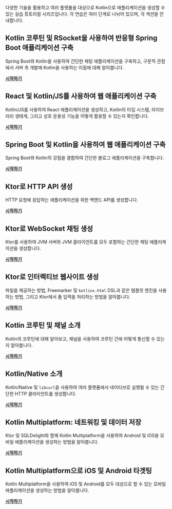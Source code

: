 [//]: # (title: Kotlin 실습)

다양한 기술을 활용하고 여러 플랫폼을 대상으로 Kotlin으로 애플리케이션을 생성할 수 있는 실습 튜토리얼 시리즈입니다. 각 연습은 여러 단계로 나뉘어 있으며, 각 섹션을 안내합니다.

## Kotlin 코루틴 및 RSocket을 사용하여 반응형 Spring Boot 애플리케이션 구축

Spring Boot와 Kotlin을 사용하여 간단한 채팅 애플리케이션을 구축하고, 구문적 관점에서 서버 측 개발에 Kotlin을 사용하는 이점에 대해 알아봅니다.

[**시작하기**](https://spring.io/guides/tutorials/spring-webflux-kotlin-rsocket/)

## React 및 Kotlin/JS를 사용하여 웹 애플리케이션 구축

Kotlin/JS를 사용하여 React 애플리케이션을 생성하고, Kotlin의 타입 시스템, 라이브러리 생태계, 그리고 상호 운용성 기능을 어떻게 활용할 수 있는지 확인합니다.

[**시작하기**](js-react.md)

## Spring Boot 및 Kotlin을 사용하여 웹 애플리케이션 구축

Spring Boot와 Kotlin의 강점을 결합하여 간단한 블로그 애플리케이션을 구축합니다.

[**시작하기**](https://spring.io/guides/tutorials/spring-boot-kotlin/)

## Ktor로 HTTP API 생성

HTTP 요청에 응답하는 애플리케이션을 위한 백엔드 API를 생성합니다.

[**시작하기**](https://ktor.io/docs/creating-http-apis.html)

## Ktor로 WebSocket 채팅 생성

Ktor를 사용하여 JVM 서버와 JVM 클라이언트를 모두 포함하는 간단한 채팅 애플리케이션을 생성합니다.

[**시작하기**](https://ktor.io/docs/creating-web-socket-chat.html)

## Ktor로 인터랙티브 웹사이트 생성

파일을 제공하는 방법, Freemarker 및 `kotlinx.html` DSL과 같은 템플릿 엔진을 사용하는 방법, 그리고 Ktor에서 폼 입력을 처리하는 방법을 알아봅니다.

[**시작하기**](https://ktor.io/docs/creating-interactive-website.html)

## Kotlin 코루틴 및 채널 소개

Kotlin의 코루틴에 대해 알아보고, 채널을 사용하여 코루틴 간에 어떻게 통신할 수 있는지 알아봅니다.

[**시작하기**](coroutines-and-channels.md)

## Kotlin/Native 소개

Kotlin/Native 및 `libcurl`을 사용하여 여러 플랫폼에서 네이티브로 실행될 수 있는 간단한 HTTP 클라이언트를 생성합니다.

[**시작하기**](native-app-with-c-and-libcurl.md)

## Kotlin Multiplatform: 네트워킹 및 데이터 저장

Ktor 및 SQLDelight와 함께 Kotlin Multiplatform을 사용하여 Android 및 iOS용 모바일 애플리케이션을 생성하는 방법을 알아봅니다.

[**시작하기**](https://www.jetbrains.com/help/kotlin-multiplatform-dev/multiplatform-ktor-sqldelight.html)

## Kotlin Multiplatform으로 iOS 및 Android 타겟팅

Kotlin Multiplatform을 사용하여 iOS 및 Android를 모두 대상으로 할 수 있는 모바일 애플리케이션을 생성하는 방법을 알아봅니다.

[**시작하기**](https://www.jetbrains.com/help/kotlin-multiplatform-dev/multiplatform-create-first-app.html)